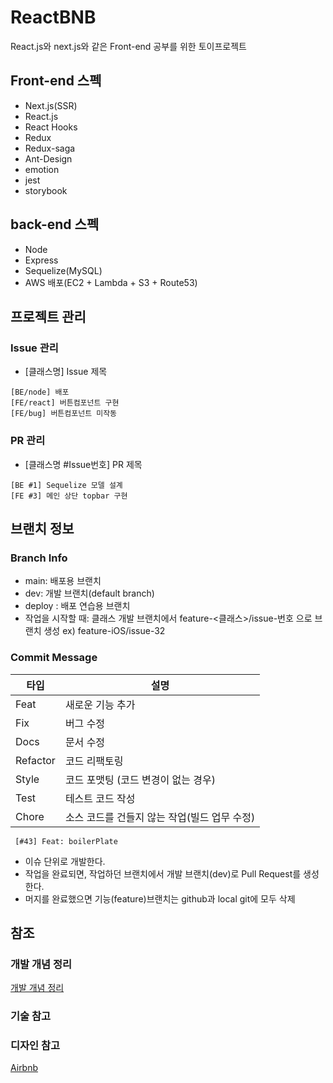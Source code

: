 # ReactBNB
React.js와 next.js와 같은 Front-end 공부를 위한 토이프로젝트

## Front-end 스펙

- Next.js(SSR)
- React.js
- React Hooks
- Redux
- Redux-saga
- Ant-Design
- emotion
- jest
- storybook

## back-end 스펙

- Node
- Express
- Sequelize(MySQL)
- AWS 배포(EC2 + Lambda + S3 + Route53)

## 프로젝트 관리
### Issue 관리
- [클래스명] Issue 제목
```
[BE/node] 배포
[FE/react] 버튼컴포넌트 구현
[FE/bug] 버튼컴포넌트 미작동
```

### PR 관리
- [클래스명 #Issue번호] PR 제목

```
[BE #1] Sequelize 모델 설계
[FE #3] 메인 상단 topbar 구현
```

## 브랜치 정보
### Branch Info
- main: 배포용 브랜치
- dev: 개발 브랜치(default branch)
- deploy : 배포 연습용 브랜치
- 작업을 시작할 때: 클래스 개발 브랜치에서 feature-<클래스>/issue-번호 으로 브랜치 생성
    ex) feature-iOS/issue-32

### Commit Message
| 타입 | 설명 |
|--|--|
|Feat|새로운 기능 추가|
|Fix|버그 수정|
|Docs|문서 수정|
|Refactor|코드 리팩토링|
|Style|코드 포맷팅 (코드 변경이 없는 경우)|
|Test|테스트 코드 작성|
|Chore|소스 코드를 건들지 않는 작업(빌드 업무 수정)|

```
 [#43] Feat: boilerPlate
```
 - 이슈 단위로 개발한다.
 - 작업을 완료되면, 작업하던 브랜치에서 개발 브랜치(dev)로 Pull Request를 생성한다.
 - 머지를 완료했으면 기능(feature)브랜치는 github과 local git에 모두 삭제 

## 참조
### 개발 개념 정리

[개발 개념 정리](https://jun0127.tistory.com/category/IT/Programmers)

### 기술 참고

### 디자인 참고

[Airbnb](https://www.airbnb.co.kr/)
